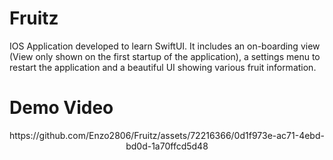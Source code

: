 # Fruitz
IOS Application developed to learn SwiftUI. It includes an on-boarding view (View only shown on the first startup of the application), a settings menu to restart the application and a beautiful UI showing various fruit information.

# Demo Video
<div align="center">
https://github.com/Enzo2806/Fruitz/assets/72216366/0d1f973e-ac71-4ebd-bd0d-1a70ffcd5d48
</div>

